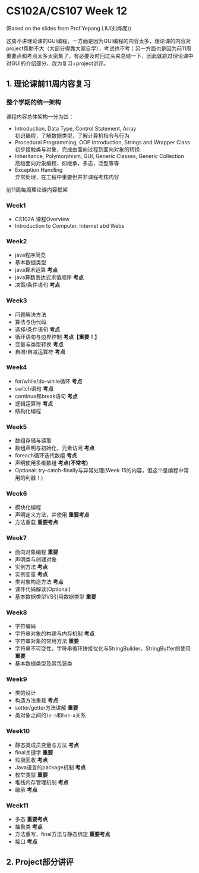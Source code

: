 # CS102A/CS107 Week 12
(Based on the slides from Prof.Yepang LIU(刘烨庞))        

这周不讲理论课的GUI编程，一方面是因为GUI编程的内容太多，理论课的内容对project帮助不大（大部分得靠大家自学），考试也不考；另一方面也是因为前11周重要点和考点太多太密集了，有必要及时回过头来总结一下，因此就跳过理论课中对GUI的介绍部分，改为复习+project讲评。

## 1. 理论课前11周内容复习

### 整个学期的统一架构
课程内容总体架构一分为四：     

- Introduction, Data Type, Control Statement, Array     
初识编程，了解数据类型，了解计算机指令与行为   
- Procedural Programming, OOP Introduction, Strings and Wrapper Class      
初步接触类与对象，完成由面向过程到面向对象的转换     
- Inheritance, Polymorphism, GUI, Generic Classes, Generic Collection      
高级面向对象编程，如继承，多态，泛型等等       
- Exception Handling      
异常处理，在工程中重要但并非课程考核内容

前11周每周理论课内容框架

### Week1
- CS102A 课程Overview
- Introduction to Computer, Internet abd Webs

### Week2 
- java程序简览
- 基本数据类型
- java算术运算 **考点**
- java算数表达式求值顺序 **考点**
- 决策/条件语句 **考点**

### Week3
- 问题解决方法
- 算法与伪代码
- 选择/条件语句 **考点**
- 循环语句与边界控制 **考点【重要！】**
- 变量与类型转换 **考点**
- 自增/自减运算符 **考点**

### Week4
- for/while/do-while循环 **考点**
- switch语句 **考点**
- continue和break语句 **考点**
- 逻辑运算符 **考点**
- 结构化编程

### Week5
- 数组存储与读取
- 数组声明与初始化，元素访问 **考点**
- foreach循环迭代数组 **考点**
- 声明使用多维数组 **考点(不常考)**
- Optional: try-catch-finally与异常处理(Week 15的内容，但这个是编程中常用的利器！)

### Week6
- 模块化编程
- 声明定义方法，并使用 **重要考点**
- 方法重载 **重要考点**

### Week7
- 面向对象编程 **重要**
- 声明类与创建对象
- 实例方法 **考点**
- 实例变量 **考点**
- 类对象构造方法 **考点**
- 课件代码解读(Optional)
- 基本数据类型VS引用数据类型 **重要**

### Week8
- 字符编码
- 字符串对象的构建与内存机制 **考点**
- 字符串对象的常用方法 **重要**
- 字符串不可变性，字符串循环拼接优化与StringBuilder，StringBuffer的使用 **重要**
- 基本数据类型及其包装类

### Week9
- 类的设计
- 构造方法重载 **考点**
- setter/getter方法讲解 **重要**
- 类对象之间的```is-a```和```has-a```关系

### Week10
- 静态类成员变量与方法 **考点**
- final关键字 **重要**
- 垃圾回收 **考点**
- Java语言的package机制 **考点**
- 枚举类型 **重要**
- 堆栈内存管理机制 **考点**
- 继承 **考点**

### Week11
- 多态 **重要考点**
- 抽象类 **考点**
- 方法重写，final方法与静态绑定 **重要考点**
- 接口 **考点**

## 2. Project部分讲评
